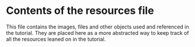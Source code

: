 # Contents of the resources file

This file contains the images, files and other objects used and referenced in the tutorial. They are placed here as a more abstracted way to keep track of all the resources leaned on in the tutorial.
